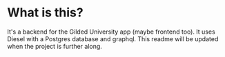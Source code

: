# What is this?

It's a backend for the Gilded University app (maybe frontend too). It uses Diesel with a Postgres database and graphql.
This readme will be updated when the project is further along.